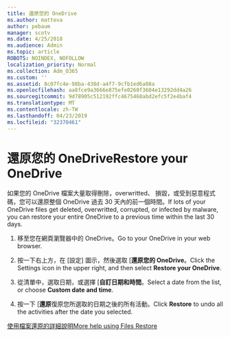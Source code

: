 ```yaml
---
title: 還原您的 OneDrive
ms.author: matteva
author: pebaum
manager: scotv
ms.date: 4/25/2018
ms.audience: Admin
ms.topic: article
ROBOTS: NOINDEX, NOFOLLOW
localization_priority: Normal
ms.collection: Adm_O365
ms.custom: ''
ms.assetid: 8c07fc4e-98ba-438d-a4f7-9cfb1ed6a08a
ms.openlocfilehash: aa8fce9a3666e875efe0260f3604e13292dd4a26
ms.sourcegitcommit: 9d78905c512192ffc4675468abd2efc5f2e4baf4
ms.translationtype: MT
ms.contentlocale: zh-TW
ms.lasthandoff: 04/23/2019
ms.locfileid: "32370461"
---
```

# <a name="restore-your-onedrive"></a><span data-ttu-id="288e6-102">還原您的 OneDrive</span><span class="sxs-lookup"><span data-stu-id="288e6-102">Restore your OneDrive</span></span>

<span data-ttu-id="288e6-103">如果您的 OneDrive 檔案大量取得刪除，overwritted、 損毀，或受到惡意程式碼，您可以還原整個 OneDrive 過去 30 天內的前一個時間。</span><span class="sxs-lookup"><span data-stu-id="288e6-103">If lots of your OneDrive files get deleted, overwritted, corrupted, or infected by malware, you can restore your entire OneDrive to a previous time within the last 30 days.</span></span>
  
1. <span data-ttu-id="288e6-104">移至您在網頁瀏覽器中的 OneDrive。</span><span class="sxs-lookup"><span data-stu-id="288e6-104">Go to your OneDrive in your web browser.</span></span>
    
2. <span data-ttu-id="288e6-105">按一下右上方，在 [設定] 圖示，然後選取 [**還原您的 OneDrive**。</span><span class="sxs-lookup"><span data-stu-id="288e6-105">Click the Settings icon in the upper right, and then select **Restore your OneDrive**.</span></span>
    
3. <span data-ttu-id="288e6-106">從清單中，選取日期，或選擇 [**自訂日期和時間**。</span><span class="sxs-lookup"><span data-stu-id="288e6-106">Select a date from the list, or choose **Custom date and time**.</span></span>
    
4. <span data-ttu-id="288e6-107">按一下 [**還原**復原您所選取的日期之後的所有活動。</span><span class="sxs-lookup"><span data-stu-id="288e6-107">Click **Restore** to undo all the activities after the date you selected.</span></span> 
    
[<span data-ttu-id="288e6-108">使用檔案還原的詳細說明</span><span class="sxs-lookup"><span data-stu-id="288e6-108">More help using Files Restore</span></span>](https://go.microsoft.com/fwlink/?linkid=872874)
  

